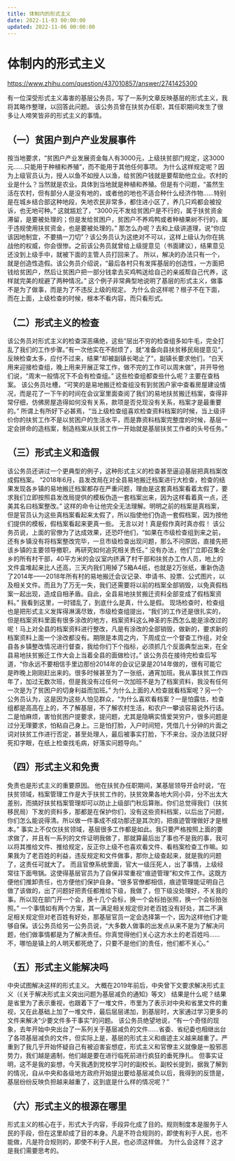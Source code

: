 ```yaml
---
title: 体制内的形式主义
date: 2022-11-03 00:00:00
updated: 2022-11-06 00:00:00
---
```


# 体制内的形式主义

https://www.zhihu.com/question/437010857/answer/2741425300

有一位深受形式主义毒害的基层公务员，写了一系列文章反映基层的形式主义，我将其略作整理，以回答此问题。
该公务员曾在扶贫办任职，其任职期间发生了很多让人啼笑皆非的形式主义的事情。
## （一）贫困户到户产业发展事件
按当地要求，“贫困户产业发展资金每人有3000元，上级扶贫部门规定，这3000元……只能用于种植和养殖”，而不能用于其他任何事项。
为什么这样规定呢？因为上级官员认为，授人以鱼不如授人以渔，给贫困户钱就是要帮助他立业。农村的业是什么？当然就是农业。具体到当地就是种植和养殖。但是有个问题，“虽然生活在农村，但有部分人是没有地的，或者他的地也不适合种什么经济作物……特别是在城乡结合部这种地段，失地农民非常多，都住进小区了，养几只鸡都会被投诉，也无地可种。”
这就尴尬了，“3000元不发给贫困户是不行的，属于扶贫资金滞留，是要被处理的；但是发给贫困户，贫困户不养鸡鸭或者种植果树不行的，属于违规使用扶贫资金，也是要被处理的。”
那怎么办呢？去和上级讲道理，说“你应该因地制宜，不要搞一刀切”？该公务员认为这绝对不可以，这样上级认为你在挑战他的权威，你会很惨。之前该公务员就曾给上级提意见（书面建议），结果意见还没到上级手中，就被下面的主管人员打回来了。
所以，解决的办法只有一个，就是创造性造假。该公务员介绍说，“最后各村只有发挥基层的创造性，一方面把钱给贫困户，然后让贫困户把一部分钱拿去买鸡鸭送给自己的亲戚帮自己代养，这样就完美的规避了两种情况。”
这个例子非常典型地说明了基层的形式主义，做事不是为了做事，而是为了不违反上级的规定。
为什么会这样呢？根子不在下面，而在上面，上级检查的时候，根本不看内容，而只看形式。
## （二）形式主义的检查
该公务员对形式主义的检查深恶痛绝，这些“层出不穷的检查组多如牛毛，完全打乱了我们的工作步骤。”有一次他实在不耐烦了，就“准备向县扶贫移民局提意见”，反映检查太多，应付不过来，结果“却被副镇长喝止了”，副镇长要求他们，“白天用来迎接检查组，晚上用来开展正常工作，做不完的工作可以周末做”，并开导他们说，“周末一般情况下不会有检查组。”
这些检查组都查些什么呢？主要在查档案。
该公务员吐槽，“可笑的是易地搬迁检查组没有到贫困户家中查看房屋建设情况，而是花了一下午的时间在会议室里面查阅了我们的易地扶贫搬迁档案，查得非常仔细，仿佛房屋造得如何没有关系，款项是否兑现没有关系，档案才是最重要的。”
所谓上有所好下必甚焉，“当上级检查组喜欢检查资料档案的时候，当上级评价你的扶贫工作不是以贫困户的生活水平，而是靠资料档案完整度的时候，基层一定会拼命的造档案，制造档案从扶贫工作一开始就是基层扶贫工作者的头号任务。”
## （三）形式主义和造假
该公务员还讲过一个更典型的例子，这种形式主义的检查甚至逼迫基层把真档案改成假档案。
“2018年6月，县发改局在对全县易地搬迁档案进行大检查，检查的结果发现各乡镇的易地搬迁档案都存在严重问题，理由是这套真档案看着太假了，要求我们立即按照县发改局提供的模板伪造一套档案出来，因为这样看着真一点，还美其名曰档案整改。”
这样的命令让他完全无法理解。明明之前的档案是真档案，但是官员认为这些真档案看起来太假了，所以指使他们伪造一套假档案，因为按他们提供的模板，假档案看起来更真一些。
无言以对！真是假作真时真亦假！
该公务员说，上面的官僚为了达成效果，还恐吓他们，“如果在市级检查组到来之前，还有乡镇没有将档案整改完毕，一旦市级检查出现问题，那么不问原因，直接先把该乡镇的主要领导撤职，再研究如何追究相关责任。”
没有办法，他们“立即召集全乡的所有村干部，40平方米的会议室内挤满了村干部和扶贫办工作人员，地上的文件盒堆起来比人还高，三天内我们用掉了5箱A4纸，也就是2万张纸，重新伪造了2014年——2018年所有村的易地搬迁会议记录、申请书、投票、公式图片，以及相关文件。而且为了万无一失，我们还需要将以前的档案全部销毁，以免真假档案一起出现，造成自相矛盾。自此，全县易地扶贫搬迁资料全部变成了假档案资料。”
我看到这里，一时错乱了，到底什么是真，什么是假。
现场检查时，检查组也是把形式主义发挥得淋漓尽致，市级检查组提出，“我们的工作还是很扎实的，但是档案资料里面有很多涂改的地方，档案资料这么神圣的东西怎么能是涂改过的呢！马上对全县的档案资料进行整改，凡是有涂改的全部销毁，做新的，要求新的档案资料上面一个涂改都没有。期限是本周之内，下周成立一个督查工作组，对全县各乡镇整改情况进行督查，我给你们下个指标，必须抓几个反面典型出来，在全县易地扶贫搬迁工作大会上当着全县的面做检讨。”
该公务员在接待完检查后写道，“你永远不要相信手里边那份2014年的会议记录是2014年做的，很有可能它是昨晚上刚刚赶出来的。很多时候甚至为了一张纸，通宵加班。我从事扶贫工作四年了，加过无数次班，但是我没有过任何一次加班不是为了档案资料，我没有任何一次是为了贫困户的切身利益而加班。”
为什么上面的人检查就看档案呢？另一个公务员认为，这是因为这些人怕见群众，“为什么喜欢看档案？一是怕露怯，检查组都是高高在上的，不了解基层，不了解农村生活，和农户一攀谈容易说外行话。二是怕麻烦，害怕贫困户提要求，提问题，尤其是隐瞒实情爱哭穷户，很多问题是过分无理要求，怕粘自己身上。三是怕打脸，入户时间短，凭借几十分钟的片面之词对扶贫工作进行否定，甚至处理人，最后被事实打脸，下不来台。没办法就只好死扣字眼，在纸上检查找毛病，好落实问题导向。”
## （四）形式主义和免责
免责也是形式主义的重要原因。
他在扶贫办任职期间，某基层领导开会时说，“在扶贫领域，档案管理工作是大于扶贫工作的，扶贫效果各地大同小异，分不出太大差别，而搞好扶贫档案管理却可以防止上级部门秋后算账。你们总觉得我们（扶贫移民局）下发的资料多，那都是在保护你们，没有这些资料档案，以后出了问题，你们怎么能说得清。所以做一件事成不成功那还是其次的，把痕迹管理做好才是根本。”
事实上不仅仅扶贫领域，基层很多工作都是如此。我只要严格按照上面的要求做了，并且有一系列的文件证明我做了，那就算最后出了事也不是我的事，我可以将其推给文件、推给规定，反正你上级不也喜欢看文件、看档案检查工作嘛。如果我为了老百姓的利益，违反规定和文件做事，那你上级查起来，就是我的问题了，这责任可就大了。
而且官僚系统里面，官大一级压死人，出了事情，上级经常往下面甩锅。这使得基层官员为了自保非常重视“痕迹管理”和文件工作。这既方便他们推卸责任，也方便他们保护自身。“很多官僚都相信，痕迹管理能证明自己做了该做的，出了问题好把责任都推给下级，我做了，但下级没处理好，不关我的事。所以现在部门开一个会，换十几个会标，换一个会标拍张照，换一个会标拍张照。”
一个事情如有两个方案，其一满足相关规定但对老百姓没有好处，其二不满足相关规定但对老百姓有好处，那基层官员一定会选择第一个，因为这样他们才能够自保。该公务员给另一公务员说，“大多数人做事的出发点从来不是为了解决问题，他们做事情都是为了解决责任。你真觉得他们关心这方水土的老百姓吗……不，哪怕是镇上的人明天都死绝了，只要不是他们的责任，他们都不关心。”
## （五）形式主义能解决吗
中央试图解决这样的形式主义。
大概在2019年前后，中央曾下文要求解决形式主义（《关于解决形式主义突出问题为基层减负的通知》等文）
结果是什么呢？结果是省里为了表示重视，也跟着下了一堆文件，市里为了表示对中央和省里文件的重视，又在此基础上加了一堆文件，最后层层递加，到基层时，大家通过学习更多的文件来解决“少要文件多干事实”的问题。
该公务员绝望地说，“有一个奇怪的现象，去年开始中央出台了一系列关于基层减负的文件……省委、省纪委也相继出台了各项基层减负的文件，但实际上是，基层的形式主义和痕迹主义越来越重了。严重到了我几乎开始怀疑自己有被迫害妄想症，形式主义和官僚主义就像是一股邪恶势力，我们越是遏制，他们越是要在进行临死前进行疯狂的垂死挣扎。
但事实证明，这不是我的妄想，今天我遇到党校学习时的副校长。副校长提到，据我了解到的情况，自从中央和各级地方政府开始提出要给基层减负以后，我得到的反馈是，基层纷纷反映负担越来越重了，这到底是什么样的情况呢？”
## （六）形式主义的根源在哪里
形式主义的核心在于，形式大于内容，手段异化成了目的。规则制度本是服务于人民的手段，但在这里却成了目的本身。凡是不符合规则的，即使有利于人民，也不能做，凡是符合规则的，即使不利于人民，也必须这样做。
为什么会这样？这才是我们需要思考的。

